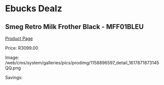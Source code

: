 
# Ebucks Dealz
## Smeg Retro Milk Frother Black - MFF01BLEU
[Product Page](https://www.ebucks.com/web/shop/productSelected.do?prodId=1231223028&catId=1196428103)

Price: R3099.00

Image: /web/cms/system/galleries/pics/prodimg/1158896597_detail_1617871873145QQ.png

Savings: 


	